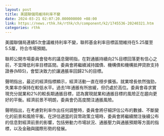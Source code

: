 ```yaml
---
layout: post
title: 美國聯儲局維持利率不變
date: 2024-03-21 02:07:20.000000000 +08:00
link: https://news.rthk.hk/rthk/ch/component/k2/1745536-20240321.htm
categories: rthk
---
```


美國聯儲局連續5次會議維持利率不變，聯邦基金利率目標區間維持在5.25厘至5.5厘，符合市場預期。

聯邦公開市場委員會發布的議息聲明指，在對通脹持續向2%目標回落更有信心之前，不宜降低利率目標區間。委員會將繼續減持國債、機構債和機構抵押貸款支持證券(MBS)，會堅決致力於讓通脹率回歸2%的目標。

聲明指出，最近的經濟指標顯示，經濟活動一直在穩步擴張。就業增長依然強勁，失業率亦保持在較低水平。過去1年通脹有所放緩，但仍處於高位。委員會尋求實現充分就業和2%的較長期通脹目標，認為實現就業和通脹目標的風險正在趨向更好的平衡。經濟前景不明朗，委員會仍高度關注通脹風險。

聲明指出，在考慮對利率作出任何調整時，委員會將仔細評估公布的數據、不斷變化的前景和風險平衡。在評估適當的貨幣政策立場時，委員會將繼續關注後續公布的信息對經濟前景的影響，包括勞動力市場狀況、通脹壓力與通脹預期等方面的指標，以及金融與國際形勢的發展。
